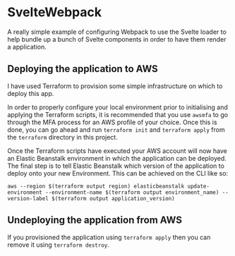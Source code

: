 # SvelteWebpack

A really simple example of configuring Webpack to use the Svelte loader to help bundle up a bunch of Svelte components in order to have them render a application.

## Deploying the application to AWS

I have used Terraform to provision some simple infrastructure on which to deploy this app.

In order to properly configure your local environment prior to initialising and applying the Terraform scripts, it is recommended that you use `awsmfa` to go through the MFA process for an AWS profile of your choice. Once this is done, you can go ahead and run `terraform init` and `terraform apply` from the `terraform` directory in this project. 

Once the Terraform scripts have executed your AWS account will now have an Elastic Beanstalk environment in which the application can be deployed. The final step is to tell Elastic Beanstalk which version of the application to deploy onto your new Environment. This can be achieved on the CLI like so:

`aws --region $(terraform output region) elasticbeanstalk update-environment --environment-name $(terraform output environment_name) --version-label $(terraform output application_version)`

## Undeploying the application from AWS

If you provisioned the application using `terraform apply` then you can remove it using `terraform destroy`.
